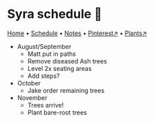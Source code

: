 # Syra schedule 📆

[Home](https://grwd.uk/syra/) • [Schedule](https://grwd.uk/syra/schedule) • [Notes](https://grwd.uk/syra/notes) • [Pinterest↗](https://pinterest.co.uk/NatureWorksGarden/syra) • [Plants↗](https://grwd.cc/syra-plants)

* August/September
    * Matt put in paths
    * Remove diseased Ash trees
    * Level 2x seating areas
    * Add steps?
* October
    * Jake order remaining trees
* November
    * Trees arrive!
    * Plant bare-root trees
